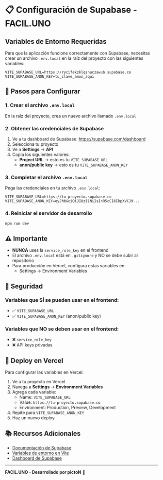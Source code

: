 # 📋 Configuración de Supabase - FACIL.UNO

## Variables de Entorno Requeridas

Para que la aplicación funcione correctamente con Supabase, necesitas crear un archivo `.env.local` en la raíz del proyecto con las siguientes variables:

```env
VITE_SUPABASE_URL=https://rycifekzklqsnuczawub.supabase.co
VITE_SUPABASE_ANON_KEY=tu_clave_anon_aqui
```

## 🔧 Pasos para Configurar

### 1. Crear el archivo `.env.local`

En la raíz del proyecto, crea un nuevo archivo llamado `.env.local`

### 2. Obtener las credenciales de Supabase

1. Ve a tu dashboard de Supabase: https://supabase.com/dashboard
2. Selecciona tu proyecto
3. Ve a **Settings** → **API**
4. Copia los siguientes valores:
   - **Project URL** → esto es tu `VITE_SUPABASE_URL`
   - **anon/public key** → esto es tu `VITE_SUPABASE_ANON_KEY`

### 3. Completar el archivo `.env.local`

Pega las credenciales en tu archivo `.env.local`:

```env
VITE_SUPABASE_URL=https://tu-proyecto.supabase.co
VITE_SUPABASE_ANON_KEY=eyJhbGciOiJIUzI1NiIsInR5cCI6IkpXVCJ9...
```

### 4. Reiniciar el servidor de desarrollo

```bash
npm run dev
```

## ⚠️ Importante

- **NUNCA** uses la `service_role_key` en el frontend
- El archivo `.env.local` está en `.gitignore` y NO se debe subir al repositorio
- Para producción en Vercel, configura estas variables en:
  - Settings → Environment Variables

## 🔐 Seguridad

### Variables que SÍ se pueden usar en el frontend:
- ✅ `VITE_SUPABASE_URL`
- ✅ `VITE_SUPABASE_ANON_KEY` (anon/public key)

### Variables que NO se deben usar en el frontend:
- ❌ `service_role_key`
- ❌ API keys privadas

## 🚀 Deploy en Vercel

Para configurar las variables en Vercel:

1. Ve a tu proyecto en Vercel
2. Navega a **Settings** → **Environment Variables**
3. Agrega cada variable:
   - Name: `VITE_SUPABASE_URL`
   - Value: `https://tu-proyecto.supabase.co`
   - Environment: Production, Preview, Development
4. Repite para `VITE_SUPABASE_ANON_KEY`
5. Haz un nuevo deploy

## 📚 Recursos Adicionales

- [Documentación de Supabase](https://supabase.com/docs)
- [Variables de entorno en Vite](https://vitejs.dev/guide/env-and-mode.html)
- [Dashboard de Supabase](https://supabase.com/dashboard)

---

**FACIL.UNO - Desarrollado por pictoN** 🚀

